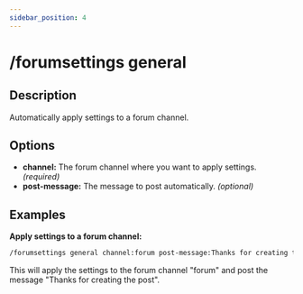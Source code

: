 ```yaml
---
sidebar_position: 4
---
```


# /forumsettings general
## Description
Automatically apply settings to a forum channel.
## Options
- **channel:** The forum channel where you want to apply settings. *(required)*
- **post-message:** The message to post automatically. *(optional)*
## Examples
**Apply settings to a forum channel:**
```bash
/forumsettings general channel:forum post-message:Thanks for creating the post
```
This will apply the settings to the forum channel "forum" and post the message "Thanks for creating the post".
